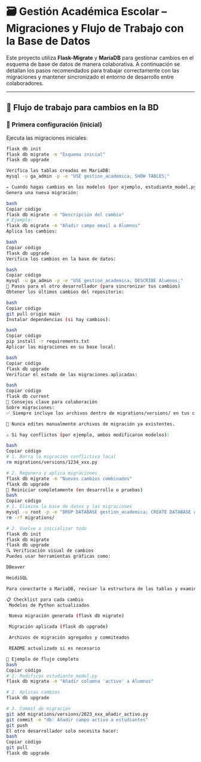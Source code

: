 # 🗃️ Gestión Académica Escolar – Migraciones y Flujo de Trabajo con la Base de Datos

Este proyecto utiliza **Flask-Migrate** y **MariaDB** para gestionar cambios en el esquema de base de datos de manera colaborativa. A continuación se detallan los pasos recomendados para trabajar correctamente con las migraciones y mantener sincronizado el entorno de desarrollo entre colaboradores.

---

## 🔄 Flujo de trabajo para cambios en la BD

### 🧱 Primera configuración (inicial)

Ejecuta las migraciones iniciales:

```bash
flask db init
flask db migrate -m "Esquema inicial"
flask db upgrade

Verifica las tablas creadas en MariaDB:
mysql -u ga_admin -p -e "USE gestion_academica; SHOW TABLES;"

✏️ Cuando hagas cambios en los modelos (por ejemplo, estudiante_model.py)
Genera una nueva migración:

bash
Copiar código
flask db migrate -m "Descripción del cambio"
# Ejemplo:
flask db migrate -m "Añadir campo email a Alumnos"
Aplica los cambios:

bash
Copiar código
flask db upgrade
Verifica los cambios en la base de datos:

bash
Copiar código
mysql -u ga_admin -p -e "USE gestion_academica; DESCRIBE Alumnos;"
👥 Pasos para el otro desarrollador (para sincronizar tus cambios)
Obtener los últimos cambios del repositorio:

bash
Copiar código
git pull origin main
Instalar dependencias (si hay cambios):

bash
Copiar código
pip install -r requirements.txt
Aplicar las migraciones en su base local:

bash
Copiar código
flask db upgrade
Verificar el estado de las migraciones aplicadas:

bash
Copiar código
flask db current
📌 Consejos clave para colaboración
Sobre migraciones:
✅ Siempre incluye los archivos dentro de migrations/versions/ en tus commits.

🚫 Nunca edites manualmente archivos de migración ya existentes.

⚠️ Si hay conflictos (por ejemplo, ambos modificaron modelos):

bash
Copiar código
# 1. Borra la migración conflictiva local
rm migrations/versions/1234_xxx.py

# 2. Regenera y aplica migraciones
flask db migrate -m "Nuevos cambios combinados"
flask db upgrade
🔁 Reiniciar completamente (en desarrollo o pruebas)
bash
Copiar código
# 1. Elimina la base de datos y las migraciones
mysql -u root -p -e "DROP DATABASE gestion_academica; CREATE DATABASE gestion_academica;"
rm -rf migrations/

# 2. Vuelve a inicializar todo
flask db init
flask db migrate
flask db upgrade
🔍 Verificación visual de cambios
Puedes usar herramientas gráficas como:

DBeaver

HeidiSQL

Para conectarte a MariaDB, revisar la estructura de las tablas y examinar datos de prueba.

📋 Checklist para cada cambio
 Modelos de Python actualizados

 Nueva migración generada (flask db migrate)

 Migración aplicada (flask db upgrade)

 Archivos de migración agregados y commiteados

 README actualizado si es necesario

🧪 Ejemplo de flujo completo
bash
Copiar código
# 1. Modificas estudiante_model.py
flask db migrate -m "Añadir columna 'activo' a Alumnos"

# 2. Aplicas cambios
flask db upgrade

# 3. Commit de migración
git add migrations/versions/2023_xxx_añadir_activo.py
git commit -m "db: Añadir campo activo a estudiantes"
git push
El otro desarrollador solo necesita hacer:
bash
Copiar código
git pull
flask db upgrade
